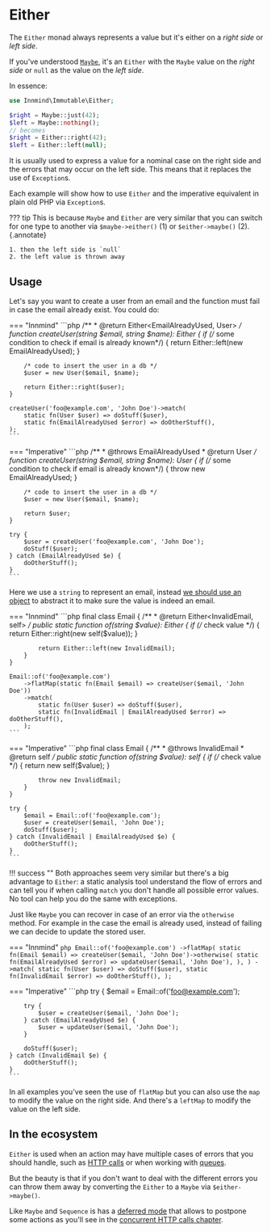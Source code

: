 # Either

The `Either` monad always represents a value but it's either on a _right side_ or _left side_.

If you've understood [`Maybe`](maybe.md), it's an `Either` with the `Maybe` value on the _right side_ or `null` as the value on the _left side_.

In essence:
```php
use Innmind\Immutable\Either;

$right = Maybe::just(42);
$left = Maybe::nothing();
// becomes
$right = Either::right(42);
$left = Either::left(null);
```

It is usually used to express a value for a nominal case on the right side and the errors that may occur on the left side. This means that it replaces the use of `Exception`s.

Each example will show how to use `Either` and the imperative equivalent in plain old PHP via `Exception`s.

??? tip
    This is because `Maybe` and `Either` are very similar that you can switch for one type to another via `$maybe->either()` (1) or `$either->maybe()` (2).
    {.annotate}

    1. then the left side is `null`
    2. the left value is thrown away

## Usage

Let's say you want to create a user from an email and the function must fail in case the email already exist. You could do:

=== "Innmind"
    ```php
    /**
     * @return Either<EmailAlreadyUsed, User>
     */
    function createUser(string $email, string $name): Either {
        if (/* some condition to check if email is already known*/) {
            return Either::left(new EmailAlreadyUsed);
        }

        /* code to insert the user in a db */
        $user = new User($email, $name);

        return Either::right($user);
    }

    createUser('foo@example.com', 'John Doe')->match(
        static fn(User $user) => doStuff($user),
        static fn(EmailAlreadyUsed $error) => doOtherStuff(),
    );
    ```

=== "Imperative"
    ```php
    /**
     * @throws EmailAlreadyUsed
     * @return User
     */
    function createUser(string $email, string $name): User {
        if (/* some condition to check if email is already known*/) {
            throw new EmailAlreadyUsed;
        }

        /* code to insert the user in a db */
        $user = new User($email, $name);

        return $user;
    }

    try {
        $user = createUser('foo@example.com', 'John Doe');
        doStuff($user);
    } catch (EmailAlreadyUsed $e) {
        doOtherStuff();
    }
    ```

Here we use a `string` to represent an email, instead [we should use an object](../../philosophy/explicit.md#parse-dont-validate) to abstract it to make sure the value is indeed an email.

=== "Innmind"
    ```php
    final class Email
    {
        /**
         * @return Either<InvalidEmail, self>
         */
        public static function of(string $value): Either
        {
            if (/* check value */) {
                return Either::right(new self($value));
            }

            return Either::left(new InvalidEmail);
        }
    }

    Email::of('foo@example.com')
        ->flatMap(static fn(Email $email) => createUser($email, 'John Doe'))
        ->match(
            static fn(User $user) => doStuff($user),
            static fn(InvalidEmail | EmailAlreadyUsed $error) => doOtherStuff(),
        );
    ```

=== "Imperative"
    ```php
    final class Email
    {
        /**
         * @throws InvalidEmail
         * @return self
         */
        public static function of(string $value): self
        {
            if (/* check value */) {
                return new self($value);
            }

            throw new InvalidEmail;
        }
    }

    try {
        $email = Email::of('foo@example.com');
        $user = createUser($email, 'John Doe');
        doStuff($user);
    } catch (InvalidEmail | EmailAlreadyUsed $e) {
        doOtherStuff();
    }
    ```

!!! success ""
    Both approaches seem very similar but there's a big advantage to `Either`: a static analysis tool understand the flow of errors and can tell you if when calling `match` you don't handle all possible error values. No tool can help you do the same with exceptions.

Just like `Maybe` you can recover in case of an error via the `otherwise` method. For example in the case the email is already used, instead of failing we can decide to update the stored user.

=== "Innmind"
    ```php
    Email::of('foo@example.com')
        ->flatMap(
            static fn(Email $email) => createUser($email, 'John Doe')->otherwise(
                static fn(EmailAlreadyUsed $error) => updateUser($email, 'John Doe'),
            ),
        )
        ->match(
            static fn(User $user) => doStuff($user),
            static fn(InvalidEmail $error) => doOtherStuff(),
        );
    ```

=== "Imperative"
    ```php
    try {
        $email = Email::of('foo@example.com');

        try {
            $user = createUser($email, 'John Doe');
        } catch (EmailAlreadyUsed $e) {
            $user = updateUser($email, 'John Doe');
        }

        doStuff($user);
    } catch (InvalidEmail $e) {
        doOtherStuff();
    }
    ```

In all examples you've seen the use of `flatMap` but you can also use the `map` to modify the value on the right side. And there's a `leftMap` to modify the value on the left side.

## In the ecosystem

`Either` is used when an action may have multiple cases of errors that you should handle, such as [HTTP calls](../operating-system/http.md) or when working with [queues](../concurrency/queues.md).

But the beauty is that if you don't want to deal with the different errors you can throw them away by converting the `Either` to a `Maybe` via `$either->maybe()`.

Like `Maybe` and `Sequence` is has a [deferred mode](sequence.md#deferred) that allows to postpone some actions as you'll see in the [concurrent HTTP calls chapter](../concurrency/http.md).
